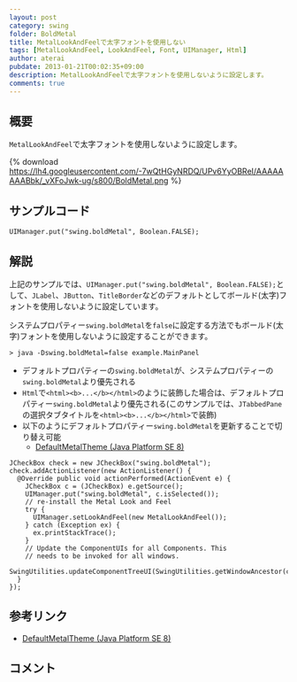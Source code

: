 ```yaml
---
layout: post
category: swing
folder: BoldMetal
title: MetalLookAndFeelで太字フォントを使用しない
tags: [MetalLookAndFeel, LookAndFeel, Font, UIManager, Html]
author: aterai
pubdate: 2013-01-21T00:02:35+09:00
description: MetalLookAndFeelで太字フォントを使用しないように設定します。
comments: true
---
```

## 概要
`MetalLookAndFeel`で太字フォントを使用しないように設定します。

{% download https://lh4.googleusercontent.com/-7wQtHGyNRDQ/UPv6YyOBReI/AAAAAAAABbk/_vXFoJwk-ug/s800/BoldMetal.png %}

## サンプルコード
<pre class="prettyprint"><code>UIManager.put("swing.boldMetal", Boolean.FALSE);
</code></pre>

## 解説
上記のサンプルでは、`UIManager.put("swing.boldMetal", Boolean.FALSE);`として、`JLabel`、`JButton`、`TitleBorder`などのデフォルトとしてボールド(太字)フォントを使用しないように設定しています。

システムプロパティー`swing.boldMetal`を`false`に設定する方法でもボールド(太字)フォントを使用しないように設定することができます。

	> java -Dswing.boldMetal=false example.MainPanel

- デフォルトプロパティーの`swing.boldMetal`が、システムプロパティーの`swing.boldMetal`より優先される
- `Html`で`<html><b>...</b></html>`のように装飾した場合は、デフォルトプロパティー`swing.boldMetal`より優先される(このサンプルでは、`JTabbedPane`の選択タブタイトルを`<html><b>...</b></html>`で装飾)
- 以下のようにデフォルトプロパティー`swing.boldMetal`を更新することで切り替え可能
    - [DefaultMetalTheme (Java Platform SE 8)](https://docs.oracle.com/javase/jp/8/docs/api/javax/swing/plaf/metal/DefaultMetalTheme.html)

<!-- dummy comment line for breaking list -->

<pre class="prettyprint"><code>JCheckBox check = new JCheckBox("swing.boldMetal");
check.addActionListener(new ActionListener() {
  @Override public void actionPerformed(ActionEvent e) {
    JCheckBox c = (JCheckBox) e.getSource();
    UIManager.put("swing.boldMetal", c.isSelected());
    // re-install the Metal Look and Feel
    try {
      UIManager.setLookAndFeel(new MetalLookAndFeel());
    } catch (Exception ex) {
      ex.printStackTrace();
    }
    // Update the ComponentUIs for all Components. This
    // needs to be invoked for all windows.
    SwingUtilities.updateComponentTreeUI(SwingUtilities.getWindowAncestor(c));
  }
});
</code></pre>

## 参考リンク
- [DefaultMetalTheme (Java Platform SE 8)](https://docs.oracle.com/javase/jp/8/docs/api/javax/swing/plaf/metal/DefaultMetalTheme.html)

<!-- dummy comment line for breaking list -->

## コメント
